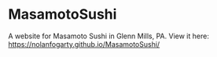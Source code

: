 # MasamotoSushi
A website for Masamoto Sushi in Glenn Mills, PA. View it here: https://nolanfogarty.github.io/MasamotoSushi/

